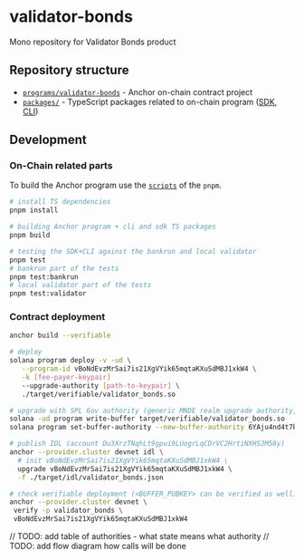 # validator-bonds

Mono repository for Validator Bonds product

## Repository structure

* [`programs/validator-bonds`](./programs/validator-bonds/) - Anchor on-chain contract project 
* [`packages/`](./packages/) - TypeScript packages related to on-chain program
  ([SDK](./packages/validator-bonds-sdk/), [CLI](./packages/validator-bonds-cli/))

## Development

### On-Chain related parts

To build the Anchor program use the [`scripts`](./package.json) of the `pnpm`.

```sh
# install TS dependencies
pnpm install

# building Anchor program + cli and sdk TS packages
pnpm build

# testing the SDK+CLI against the bankrun and local validator
pnpm test
# bankrun part of the tests
pnpm test:bankrun
# local validator part of the tests
pnpm test:validator
```

### Contract deployment

```sh
anchor build --verifiable

# deploy
solana program deploy -v -ud \
   --program-id vBoNdEvzMrSai7is21XgVYik65mqtaKXuSdMBJ1xkW4 \
   -k [fee-payer-keypair]
   --upgrade-authority [path-to-keypair] \
   ./target/verifiable/validator_bonds.so

# upgrade with SPL Gov authority (generic MNDE realm upgrade authority, governance 7iUtT...wtBZY)
solana -ud program write-buffer target/verifiable/validator_bonds.so
solana program set-buffer-authority --new-buffer-authority 6YAju4nd4t7kyuHV6NvVpMepMk11DgWyYjKVJUak2EEm <BUFFER_PUBKEY>

# publish IDL (account Du3XrzTNqhLt9gpui9LUogrLqCDrVC2HrtiNXHSJM58y)
anchor --provider.cluster devnet idl \
  # init vBoNdEvzMrSai7is21XgVYik65mqtaKXuSdMBJ1xkW4 \
  upgrade vBoNdEvzMrSai7is21XgVYik65mqtaKXuSdMBJ1xkW4 \
  -f ./target/idl/validator_bonds.json

# check verifiable deployment (<BUFFER_PUBKEY> can be verified as well)
anchor --provider.cluster devnet \
 verify -p validator_bonds \
 vBoNdEvzMrSai7is21XgVYik65mqtaKXuSdMBJ1xkW4
```

// TODO: add table of authorities - what state means what authority
// TODO: add flow diagram how calls will be done